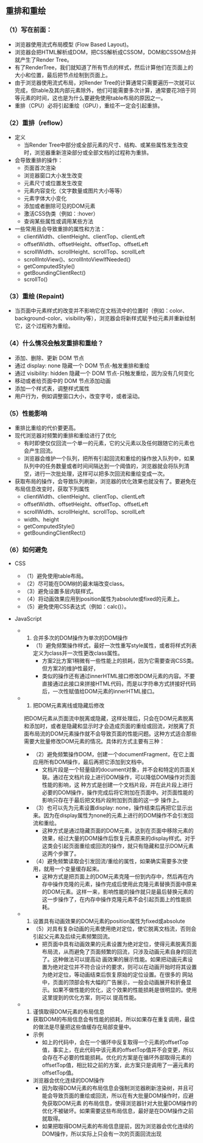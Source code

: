 ## 重排和重绘

### （1）写在前面：

- 浏览器使用流式布局模型 (Flow Based Layout)。
- 浏览器会把HTML解析成DOM，把CSS解析成CSSOM，DOM和CSSOM合并就产生了Render Tree。
- 有了RenderTree，我们就知道了所有节点的样式，然后计算他们在页面上的大小和位置，最后把节点绘制到页面上。
- 由于浏览器使用流式布局，对Render Tree的计算通常只需要遍历一次就可以完成，但table及其内部元素除外，他们可能需要多次计算，通常要花3倍于同等元素的时间，这也是为什么要避免使用table布局的原因之一。
- 重排（CPU）必将引起重绘（GPU），重绘不一定会引起重排。

### （2）重排（reflow）

- 定义
  - 当Render Tree中部分或全部元素的尺寸、结构、或某些属性发生改变时，浏览器重新渲染部分或全部文档的过程称为重排。
- 会导致重排的操作：
  - 页面首次渲染
  - 浏览器窗口大小发生改变
  - 元素尺寸或位置发生改变
  - 元素内容变化（文字数量或图片大小等等）
  - 元素字体大小变化
  - 添加或者删除可见的DOM元素
  - 激活CSS伪类（例如：:hover）
  - 查询某些属性或调用某些方法
- 一些常用且会导致重排的属性和方法：
  - clientWidth、clientHeight、clientTop、clientLeft
  - offsetWidth、offsetHeight、offsetTop、offsetLeft
  - scrollWidth、scrollHeight、scrollTop、scrollLeft
  - scrollIntoView()、scrollIntoViewIfNeeded()
  - getComputedStyle()
  - getBoundingClientRect()
  - scrollTo()

### （3）重绘 (Repaint)

- 当页面中元素样式的改变并不影响它在文档流中的位置时（例如：color、background-color、visibility等），浏览器会将新样式赋予给元素并重新绘制它，这个过程称为重绘。

### （4）什么情况会触发重排和重绘？

- 添加、删除、更新 DOM 节点
- 通过 display: none 隐藏一个 DOM 节点-触发重排和重绘
- 通过 visibility: hidden 隐藏一个 DOM 节点-只触发重绘，因为没有几何变化
- 移动或者给页面中的 DOM 节点添加动画
- 添加一个样式表，调整样式属性
- 用户行为，例如调整窗口大小，改变字号，或者滚动。

### （5）性能影响

- 重排比重绘的代价要更高。
- 现代浏览器对频繁的重排和重绘进行了优化
  - 有时即使仅仅回流一个单一的元素，它的父元素以及任何跟随它的元素也会产生回流。
  - 浏览器会维护一个队列，把所有引起回流和重绘的操作放入队列中，如果队列中的任务数量或者时间间隔达到一个阈值的，浏览器就会将队列清空，进行一次批处理，这样可以把多次回流和重绘变成一次。
- 获取布局的操作，会导致队列刷新，浏览器的优化效果也就没有了。要避免在布局信息改变时，获取下列属性
  - clientWidth、clientHeight、clientTop、clientLeft
  - offsetWidth、offsetHeight、offsetTop、offsetLeft
  - scrollWidth、scrollHeight、scrollTop、scrollLeft
  - width、height
  - getComputedStyle()
  - getBoundingClientRect()

### （6）如何避免

- CSS

  - （1）避免使用table布局。
  - （2）尽可能在DOM树的最末端改变class。
  - （3）避免设置多层内联样式。
  - （4）将动画效果应用到position属性为absolute或fixed的元素上。
  - （5）避免使用CSS表达式（例如：calc()）。

- JavaScript

  - 1. 合并多次的DOM操作为单次的DOM操作

    - （1）避免频繁操作样式，最好一次性重写style属性，或者将样式列表定义为class并一次性更改class属性。
      - 方案2比方案1稍微有一些性能上的损耗，因为它需要查询CSS类。但方案2的维护性最好，
      - 类似的操作还有通过innerHTML接口修改DOM元素的内容。不要直接通过此接口来拼接HTML代码，而是以字符串方式拼接好代码后，一次性赋值给DOM元素的innerHTML接口。

  - 1. 把DOM元素离线或隐藏后修改

    把DOM元素从页面流中脱离或隐藏，这样处理后，只会在DOM元素脱离和添加时，或者是隐藏和显示时才会造成页面的重绘或回流，对脱离了页面布局流的DOM元素操作就不会导致页面的性能问题。这种方式适合那些需要大批量修改DOM元素的情况。具体的方式主要有三种：

    - （2）避免频繁操作DOM，创建一个documentFragment，在它上面应用所有DOM操作，最后再把它添加到文档中。
      - 文档片段是一个轻量级的document对象，并不会和特定的页面关联。通过在文档片段上进行DOM操作，可以降低DOM操作对页面性能的影响，这 种方式是创建一个文档片段，并在此片段上进行必要的DOM操作，操作完成后将它附加在页面中。对页面性能的影响只存在于最后把文档片段附加到页面的这一步 操作上。
    - （3）也可以先为元素设置display: none，操作结束后再把它显示出来。因为在display属性为none的元素上进行的DOM操作不会引发回流和重绘。
      - 这种方式是通过隐藏页面的DOM元素，达到在页面中移除元素的效果，经过大量的DOM操作后恢复元素原来的display样式。对于这类会引起页面重绘或回流的操作，就只有隐藏和显示DOM元素这两个步骤了。
    - （4）避免频繁读取会引发回流/重绘的属性，如果确实需要多次使用，就用一个变量缓存起来。
      - 这种方式是把页面上的DOM元素克隆一份到内存中，然后再在内存中操作克隆的元素，操作完成后使用此克隆元素替换页面中原来的DOM元素。这样一来，影响性能的操作就只是最后替换元素的这一步操作了，在内存中操作克隆元素不会引起页面上的性能损耗。

  - 1. 设置具有动画效果的DOM元素的position属性为fixed或absolute

    - （5）对具有复杂动画的元素使用绝对定位，使它脱离文档流，否则会引起父元素及后续元素频繁回流。
      - 把页面中具有动画效果的元素设置为绝对定位，使得元素脱离页面布局流，从而避免了页面频繁的回流，只涉及动画元素自身的回流了。这种做法可以提高动 画效果的展示性能。如果把动画元素设置为绝对定位并不符合设计的要求，则可以在动画开始时将其设置为绝对定位，等动画结束后恢复原始的定位设置。在很多的 网站中，页面的顶部会有大幅的广告展示，一般会动画展开和折叠显示。如果不做性能的优化，这个效果的性能损耗是很明显的。使用这里提到的优化方案，则可以 提高性能。

  - 1. 谨慎取得DOM元素的布局信息

    - 获取DOM的布局信息会有性能的损耗，所以如果存在重复调用，最佳的做法是尽量把这些值缓存在局部变量中。
    - 示例
      - 如上的代码中，会在一个循环中反复取得一个元素的offsetTop值，事实上，在此代码中该元素的offsetTop值并不会变更，所以会存在不必要的性能损耗。优化的方案是在循环外部取得元素的offsetTop值，相比较之前的方案，此方案只是调用了一遍元素的offsetTop值。
    - 浏览器会优化连续的DOM操作
      - 因为取得DOM元素的布局信息会强制浏览器刷新渲染树，并且可能会导致页面的重绘或回流，所以在有大批量DOM操作时，应避免获取DOM元素 的布局信息，使得浏览器针对大批量DOM操作的优化不被破坏。如果需要这些布局信息，最好是在DOM操作之前就取得。
      - 如果把取得DOM元素的布局信息提前，因为浏览器会优化连续的DOM操作，所以实际上只会有一次的页面回流出现